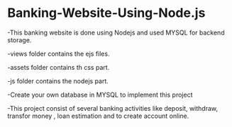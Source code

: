 # Banking-Website-Using-Node.js

-This banking website is done using Nodejs and used MYSQL for backend storage.





-views folder contains the ejs files.





-assets folder contains th css part.





-js folder contains the nodejs part.





-Create your own database in MYSQL to implement this project





-This project consist of several banking activities like deposit, withdraw, transfor money , loan estimation and to create account online.
